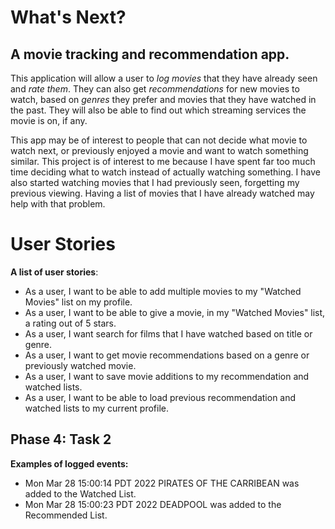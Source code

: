 # What's Next?

## A movie tracking and recommendation app.

This application will allow a user to *log movies*
that they have already seen and *rate them*. 
They can also get *recommendations* for new movies 
to watch, based on *genres* they prefer and movies 
that they have watched in the past. They will also 
be able to find out which streaming services the 
movie is on, if any.

This app may be of interest to people that can not 
decide what movie to watch next, or previously 
enjoyed a movie and want to watch something similar. 
This project is of interest to me because I have 
spent far too much time deciding what to watch 
instead of actually watching something. I have also 
started watching movies that I had previously seen, 
forgetting my previous viewing. Having a list of 
movies that I have already watched may help with that
problem.

# User Stories

**A list of user stories**:
- As a user, I want to be able to add multiple 
movies to my "Watched Movies" list on my profile.
- As a user, I want to be able to give a movie,
in my "Watched Movies" list, a rating out of 5 
stars. 
- As a user, I want search for films that I have 
watched based on title or genre.
- As a user, I want to get movie recommendations
based on a genre or previously watched movie.
- As a user, I want to save movie additions to
my recommendation and watched lists.
- As a user, I want to be able to load previous 
recommendation and watched lists to my current 
profile.

## Phase 4: Task 2

**Examples of logged events:**
- Mon Mar 28 15:00:14 PDT 2022 
PIRATES OF THE CARRIBEAN was added to the Watched List.
- Mon Mar 28 15:00:23 PDT 2022
DEADPOOL was added to the Recommended List.


  